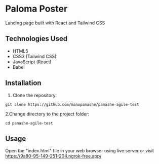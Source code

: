 # Paloma Poster

Landing page built with React and Tailwind CSS

## Technologies Used
- HTML5
- CSS3 (Tailwind CSS)
- JavaScript (React)
- Babel

## Installation
1. Clone the repository:

```shell
git clone https://github.com/manopanashe/panashe-agile-test
```

2.Change directory to the project folder:
```shell
cd panashe-agile-test
```

## Usage
Open the "index.html" file in your web browser using live server or visit
https://9a80-95-149-251-204.ngrok-free.app/
